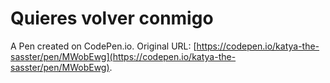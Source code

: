 # Quieres volver conmigo

A Pen created on CodePen.io. Original URL: [https://codepen.io/katya-the-sasster/pen/MWobEwg](https://codepen.io/katya-the-sasster/pen/MWobEwg).


